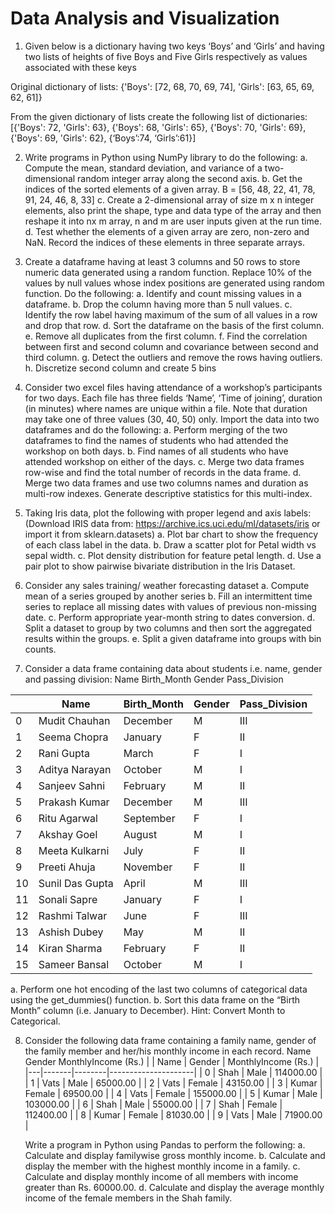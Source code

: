 # Data Analysis and Visualization

1. Given below is a dictionary having two keys ‘Boys’ and ‘Girls’ and having two lists of heights of five Boys and Five Girls respectively as values associated with these keys

Original dictionary of lists:
{'Boys': [72, 68, 70, 69, 74], 'Girls': [63, 65, 69, 62, 61]}

From the given dictionary of lists create the following list of dictionaries:
[{'Boys': 72, 'Girls': 63}, {'Boys': 68, 'Girls': 65}, {'Boys': 70, 'Girls': 69}, {'Boys': 69, 'Girls': 62}, {‘Boys’:74, ‘Girls’:61}]

2. Write programs in Python using NumPy library to do the following:
   a. Compute the mean, standard deviation, and variance of a two-dimensional random integer array along the second axis.
   b. Get the indices of the sorted elements of a given array.
      B = [56, 48, 22, 41, 78, 91, 24, 46, 8, 33]
   c. Create a 2-dimensional array of size m x n integer elements, also print the shape, type and data type of the array and then reshape it into nx m array, n and m are user inputs given at the run time.
   d. Test whether the elements of a given array are zero, non-zero and NaN. Record the indices of these elements in three separate arrays.

3. Create a dataframe having at least 3 columns and 50 rows to store numeric data generated using a random function. Replace 10% of the values by null values whose index positions are generated using random function.
   Do the following:
   a. Identify and count missing values in a dataframe.
   b. Drop the column having more than 5 null values.
   c. Identify the row label having maximum of the sum of all values in a row and drop that row.
   d. Sort the dataframe on the basis of the first column.
   e. Remove all duplicates from the first column.
   f. Find the correlation between first and second column and covariance between second and third column.
   g. Detect the outliers and remove the rows having outliers.
   h. Discretize second column and create 5 bins

4. Consider two excel files having attendance of a workshop’s participants for two days. Each file has three fields ‘Name’, ‘Time of joining’, duration (in minutes) where names are unique within a file. Note that duration may take one of three values (30, 40, 50) only. Import the data into two dataframes and do the following:
   a. Perform merging of the two dataframes to find the names of students who had attended the workshop on both days.
   b. Find names of all students who have attended workshop on either of the days.
   c. Merge two data frames row-wise and find the total number of records in the data frame.
   d. Merge two data frames and use two columns names and duration as multi-row indexes. Generate descriptive statistics for this multi-index.

5. Taking Iris data, plot the following with proper legend and axis labels: (Download IRIS data from: https://archive.ics.uci.edu/ml/datasets/iris or import it from sklearn.datasets)
   a. Plot bar chart to show the frequency of each class label in the data.
   b. Draw a scatter plot for Petal width vs sepal width.
   c. Plot density distribution for feature petal length.
   d. Use a pair plot to show pairwise bivariate distribution in the Iris Dataset.

6. Consider any sales training/ weather forecasting dataset
   a. Compute mean of a series grouped by another series
   b. Fill an intermittent time series to replace all missing dates with values of previous non-missing date.
   c. Perform appropriate year-month string to dates conversion.
   d. Split a dataset to group by two columns and then sort the aggregated results within the groups.
   e. Split a given dataframe into groups with bin counts.

7. Consider a data frame containing data about students i.e. name, gender and passing division:
   Name Birth_Month Gender Pass_Division
   
|   | Name          | Birth_Month | Gender | Pass_Division |
|---|---------------|-------------|--------|---------------|
| 0 | Mudit Chauhan | December    | M      | III           |
| 1 | Seema Chopra  | January     | F      | II            |
| 2 | Rani Gupta    | March       | F      | I             |
| 3 | Aditya Narayan| October     | M      | I             |
| 4 | Sanjeev Sahni | February    | M      | II            |
| 5 | Prakash Kumar | December    | M      | III           |
| 6 | Ritu Agarwal  | September   | F      | I             |
| 7 | Akshay Goel   | August      | M      | I             |
| 8 | Meeta Kulkarni| July        | F      | II            |
| 9 | Preeti Ahuja  | November    | F      | II            |
|10 | Sunil Das Gupta| April       | M      | III           |
|11 | Sonali Sapre  | January     | F      | I             |
|12 | Rashmi Talwar | June        | F      | III           |
|13 | Ashish Dubey  | May         | M      | II            |
|14 | Kiran Sharma  | February    | F      | II            |
|15 | Sameer Bansal | October     | M      | I             |


   a. Perform one hot encoding of the last two columns of categorical data using the get_dummies() function.
   b. Sort this data frame on the “Birth Month” column (i.e. January to December). Hint: Convert Month to Categorical.

8. Consider the following data frame containing a family name, gender of the family member and her/his monthly income in each record.
   Name Gender MonthlyIncome (Rs.)
|   | Name  | Gender | MonthlyIncome (Rs.) |
|---|-------|--------|---------------------|
| 0 | Shah  | Male   | 114000.00           |
| 1 | Vats  | Male   | 65000.00            |
| 2 | Vats  | Female | 43150.00            |
| 3 | Kumar | Female | 69500.00            |
| 4 | Vats  | Female | 155000.00           |
| 5 | Kumar | Male   | 103000.00           |
| 6 | Shah  | Male   | 55000.00            |
| 7 | Shah  | Female | 112400.00           |
| 8 | Kumar | Female | 81030.00            |
| 9 | Vats  | Male   | 71900.00            |

   Write a program in Python using Pandas to perform the following:
   a. Calculate and display familywise gross monthly income.
   b. Calculate and display the member with the highest monthly income in a family.
   c. Calculate and display monthly income of all members with income greater than Rs. 60000.00.
   d. Calculate and display the average monthly income of the female members in the Shah family.
